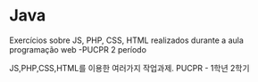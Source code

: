 # Java

Exercícios sobre JS, PHP, CSS, HTML realizados durante a aula programação web -PUCPR 2 período

JS,PHP,CSS,HTML를 이용한 여러가지 작업과제. PUCPR - 1학년 2학기
